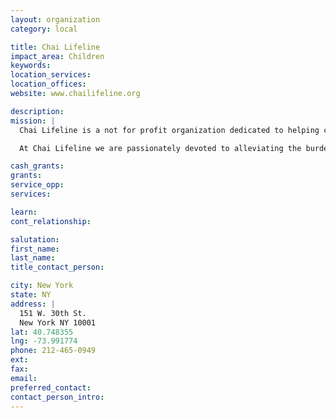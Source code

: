 ```yaml
---
layout: organization
category: local

title: Chai Lifeline
impact_area: Children
keywords: 
location_services: 
location_offices: 
website: www.chailifeline.org

description: 
mission: |
  Chai Lifeline is a not for profit organization dedicated to helping children suffering from serious illness as well as their family members. We offer a comprehensive range of services to address the multiple needs of patients, parents, and siblings.

  At Chai Lifeline we are passionately devoted to alleviating the burden of those facing medical challenge. If there’s anything that can be done to help, Chai Lifeline will do it. From the moment of diagnosis, through the arduous months and years, in good times and bad, thousands of families have discovered that Chai Lifeline is a friend for life.

cash_grants: 
grants: 
service_opp: 
services: 

learn: 
cont_relationship: 

salutation: 
first_name: 
last_name: 
title_contact_person: 

city: New York
state: NY
address: |
  151 W. 30th St.  
  New York NY 10001
lat: 40.748355
lng: -73.991774
phone: 212-465-0949
ext: 
fax: 
email: 
preferred_contact: 
contact_person_intro: 
---
```

